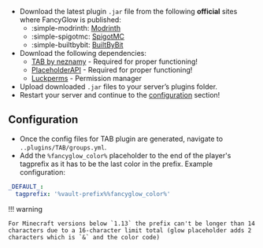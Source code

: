 - Download the latest plugin `.jar` file from the following **official** sites where FancyGlow is published:
    - :simple-modrinth: [Modrinth](https://modrinth.com/plugin/fancy-glow)
    - :simple-spigotmc: [SpigotMC](https://www.spigotmc.org/resources/116326/)
    - :simple-builtbybit: [BuiltByBit](https://builtbybit.com/resources/43517/)
- Download the following dependencies:
    - [TAB by neznamy](https://modrinth.com/plugin/tab-was-taken/) - Required for proper functioning!
    - [PlaceholderAPI](https://www.spigotmc.org/resources/placeholderapi.6245/) - Required for proper functioning!
    - [Luckperms](https://modrinth.com/plugin/luckperms) - Permission manager
- Upload downloaded `.jar` files to your server’s plugins folder.
- Restart your server and continue to the [configuration](#configuration) section!

## Configuration

- Once the config files for TAB plugin are generated, navigate to `..plugins/TAB/groups.yml`.
- Add the `%fancyglow_color%` placeholder to the end of the player's tagprefix as it has to be the last color in the
  prefix. Example configuration:

```yml title="groups.yml"
_DEFAULT_:
  tagprefix: '%vault-prefix%%fancyglow_color%'
```

!!! warning

    For Minecraft versions below `1.13` the prefix can't be longer than 14 characters due to a 16-character limit total (glow placeholder adds 2 characters which is `&` and the color code)